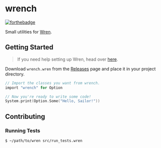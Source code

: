 # wrench

[![forthebadge](http://forthebadge.com/images/badges/built-with-love.svg)](http://forthebadge.com)

Small utilities for [Wren](https://github.com/munificent/wren).

## Getting Started

> If you need help setting up Wren, head over [here](http://wren.io/getting-started.html).

Download `wrench.wren` from the [Releases](https://github.com/maxdeviant/wrench/releases/latest/) page and place it in your project directory.

```c
// Import the classes you want from wrench.
import "wrench" for Option

// Now you're ready to write some code!
System.print(Option.Some("Hello, Sailor!"))
```

## Contributing

### Running Tests

```sh
$ ~/path/to/wren src/run_tests.wren
```
